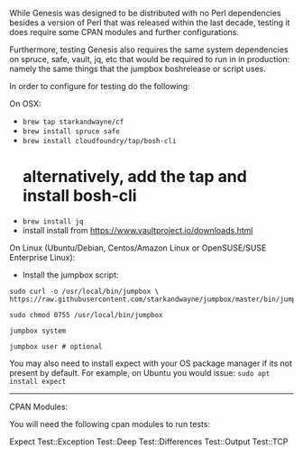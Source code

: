 While Genesis was designed to be distributed with no Perl dependencies besides
a version of Perl that was released within the last decade, testing it does
require some CPAN modules and further configurations.

Furthermore, testing Genesis also requires the same system dependencies on
spruce, safe, vault, jq, etc that would be required to run in in production:
namely the same things that the jumpbox boshrelease or script uses.

In order to configure for testing do the following:

On OSX:
  * `brew tap starkandwayne/cf`
  * `brew install spruce safe`
  * `brew install cloudfoundry/tap/bosh-cli` 
    # alternatively, add the tap and install bosh-cli
  * `brew install jq`
  * install install from https://www.vaultproject.io/downloads.html

On Linux (Ubuntu/Debian, Centos/Amazon Linux or OpenSUSE/SUSE Enterprise Linux):
  * Install the jumpbox script:

  ```
  sudo curl -o /usr/local/bin/jumpbox \
  https://raw.githubusercontent.com/starkandwayne/jumpbox/master/bin/jumpbox

  sudo chmod 0755 /usr/local/bin/jumpbox

  jumpbox system

  jumpbox user # optional
  ```

  You may also need to install expect with your OS package manager if its not
  present by default.  For example, on Ubuntu you would issue:
  `sudo apt install expect`

---

CPAN Modules:

You will need the following cpan modules to run tests:

Expect
Test::Exception
Test::Deep
Test::Differences
Test::Output
Test::TCP

